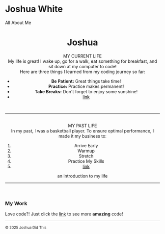 <h1>Joshua White</h1>


<head>
 All About Me
  <link rel="stylesheet" href="https://github.com/jwhitad15/JoshuaWhite.github.io/blob/main/homepage.css">
</head>


<body>
  <header><h1>Joshua</h1>
   MY CURRENT LIFE
        <br />
    My life is great! I wake up, go for a walk, eat something for breakfast, and sit down at my computer to code! <br />
    Here are three things I learned from my coding journey so far:
    <ul>
        <li><b>Be Patient:</b> Great things take time!</li>
        <li><b>Practice:</b> Practice makes permanent!</li>
        <li><b>Take Breaks:</b> Don't forget to enjoy some sunshine!</li> 
      <li><a style="color:black;" href="https://github.com/jwhitad15/JoshuaWhite.github.io/blob/main/contact.md">link</a></li>
    </ul>
    <br />
    <hr>
    <br />
<!--     <h1 style=text-align:left> -->
      MY PAST LIFE <br />
<!--     </h1> -->
    In my past, I was a basketball player. To ensure optimal performance, I made it my business to:
   <ol>
    <li>Arrive Early</li>
    <li>Warmup</li>
    <li>Stretch</li>
    <li>Practice My Skills</li>
    <li><a style="color:black;" href="https://github.com/jwhitad15?tab=repositories">link</a></li>
    </ol>
<!--     </article>="line-height:0.02"> -->
    an introduction to my life
  <!--   </h4> -->
    <hr ></header>

  <div id="main">

  </div>
  
  <footer class="footer">
    <h3>My Work</h3>
      Love code?! Just click the <a style="color:black;" href="https://github.com/jwhitad15?tab=repositories">link</a> to see more <b>amazing</b> code!
      <hr>
    <p> <small>&copy; 2025 Joshua Did This</small> </p>
    
  </footer>

</body>
